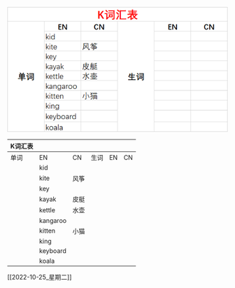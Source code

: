 
![](https://raw.githubusercontent.com/DustOfStars/ObsPicGo/master/Gavin_Obs/20221025143403.png)


| K词汇表 |          |    |    |    |    |
|------|----------|----|----|----|----|
| 单词   | EN       | CN | 生词 | EN | CN |
|      | kid      |    |    |    |    |
|      | kite     | 风筝 |    |    |    |
|      | key      |    |    |    |    |
|      | kayak    | 皮艇 |    |    |    |
|      | kettle   | 水壶 |    |    |    |
|      | kangaroo |    |    |    |    |
|      | kitten   | 小猫 |    |    |    |
|      | king     |    |    |    |    |
|      | keyboard |    |    |    |    |
|      | koala    |



[[2022-10-25_星期二]]